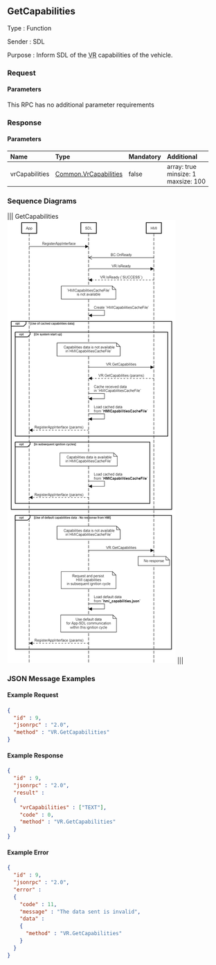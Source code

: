 ## GetCapabilities

Type
: Function

Sender
: SDL

Purpose
: Inform SDL of the <abbr title="Voice Recognition">VR</abbr> capabilities of the vehicle.

### Request

#### Parameters

This RPC has no additional parameter requirements

### Response

#### Parameters

|Name|Type|Mandatory|Additional|
|:---|:---|:--------|:---------|
|vrCapabilities|[Common.VrCapabilities](../../common/enums/#vrcapabilities)|false|array: true<br>minsize: 1<br>maxsize: 100|

### Sequence Diagrams

|||
GetCapabilities
![GetCapabilities](./assets/GetCapabilities.png)
|||

### JSON Message Examples

#### Example Request

```json
{
  "id" : 9,
  "jsonrpc" : "2.0",
  "method" : "VR.GetCapabilities"
}
```

#### Example Response

```json
{
  "id" : 9,
  "jsonrpc" : "2.0",
  "result" :
  {
    "vrCapabilities" : ["TEXT"],
    "code" : 0,
    "method" : "VR.GetCapabilities"
  }
}
```

#### Example Error

```json
{
  "id" : 9,
  "jsonrpc" : "2.0",
  "error" :
  {
    "code" : 11,
    "message" : "The data sent is invalid",
    "data" :
    {
      "method" : "VR.GetCapabilities"
    }
  }
}
```
